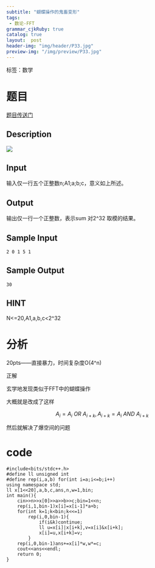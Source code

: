 ```yaml
---
subtitle: "蝴蝶操作的鬼畜变形"
tags: 
 - 数论-FFT
grammar_cjkRuby: true
catalog: true
layout:  post
header-img: "img/header/P33.jpg"
preview-img: "/img/preview/P33.jpg"
---
```

标签：数学

# 题目

[题目传送门](http://www.lydsy.com/JudgeOnline/problem.php?id=4183)

## Description
![](http://www.lydsy.com/JudgeOnline/upload/201507/ak.PNG)
 
## Input

输入仅一行五个正整数n;A1;a;b;c，意义如上所述。
## Output

输出仅一行一个正整数，表示sum 对2^32 取模的结果。
## Sample Input
```
2 0 1 5 1
```
## Sample Output
```
30
```
## HINT

 N<=20,A1,a,b,c<2^32

# 分析

20pts——直接暴力，时间复杂度O(4^n)

正解

玄学地发现类似于FFT中的蝴蝶操作

大概就是改成了这样

$$A_i = A_i \ OR \ A_{i+k}, A_{i+k} = A_i \ AND\  A_{i+k}$$

然后就解决了爆空间的问题

# code
```
#include<bits/stdc++.h>
#define ll unsigned int 
#define rep(i,a,b) for(int i=a;i<=b;i++)
using namespace std;
ll x[1<<20],a,b,c,ans,n,w=1,bin;
int main(){
	cin>>n>>x[0]>>a>>b>>c;bin=1<<n;
	rep(i,1,bin-1)x[i]=x[i-1]*a+b;
	for(int k=1;k<bin;k<<=1)
		rep(i,0,bin-1){
			if(i&k)continue;
			ll u=x[i]|x[i+k],v=x[i]&x[i+k];
            x[i]=u,x[i+k]=v;
        }
    rep(i,0,bin-1)ans+=x[i]*w,w*=c;
    cout<<ans<<endl;
	return 0;
}
```
